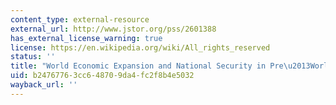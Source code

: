 ```yaml
---
content_type: external-resource
external_url: http://www.jstor.org/pss/2601388
has_external_license_warning: true
license: https://en.wikipedia.org/wiki/All_rights_reserved
status: ''
title: "World Economic Expansion and National Security in Pre\u2013World War I Europe"
uid: b2476776-3cc6-4870-9da4-fc2f8b4e5032
wayback_url: ''
---
```

